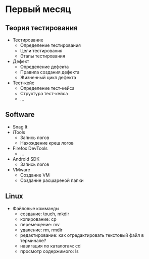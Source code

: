 # Первый месяц

## Теория тестирования
- Тестирование
  - Определение тестирования
  - Цели тестирования
  - Этапы тестирования
- Дефект
  - Определение дефекта
  - Правила создания дефекта
  - Жизненный цикл дефекта
- Тест-кейс
  - Определение тест-кейса
  - Структура тест-кейса
  - ...

## Software
- Snag It
- iTools
  - Запись логов
  - Нахождение креш логов
- Firefox DevTools
  - ...
- Android SDK
  - Запись логов
- VMware
  - Создание VM
  - Создание расшареной папки

## Linux
- Файловые комманды
  - создание: touch, mkdir
  - копирование: cp
  - перемещение: mv
  - удаление: rm, rmdir
  - редактирование: как отредактировать текстовый файл в терминале?
  - навигация по каталогам: cd
  - просмотр содержимого: ls